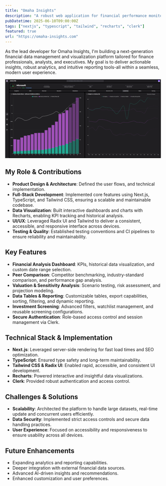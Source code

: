 ```yaml
---
title: "Omaha Insights"
description: "A robust web application for financial performance monitoring, peer comparison, and scenario analysis-empowering finance professionals with actionable insights."
pubDatetime: 2025-06-10T09:00:00Z
tags: ["nextjs", "typescript", "tailwind", "recharts", "clerk"]
featured: true
url: "https://omaha-insights.com"
---
```


As the lead developer for Omaha Insights, I'm building a next-generation financial data management and visualization platform tailored for finance professionals, analysts, and executives. My goal is to deliver actionable insights, robust analytics, and intuitive reporting tools-all within a seamless, modern user experience.

![Omaha Insights](../../assets/images/omaha.png)

## My Role & Contributions

- **Product Design & Architecture**: Defined the user flows, and technical implementation.
- **Full-Stack Development**: Implemented core features using Next.js, TypeScript, and Tailwind CSS, ensuring a scalable and maintainable codebase.
- **Data Visualization**: Built interactive dashboards and charts with Recharts, enabling KPI tracking and historical analysis.
- **UI/UX**: Leveraged Radix UI and Tailwind to deliver a consistent, accessible, and responsive interface across devices.
- **Testing & Quality**: Established testing conventions and CI pipelines to ensure reliability and maintainability.

## Key Features

- **Financial Analysis Dashboard**: KPIs, historical data visualization, and custom date range selection.
- **Peer Comparison**: Competitor benchmarking, industry-standard comparison, and performance gap analysis.
- **Valuation & Sensitivity Analysis**: Scenario testing, risk assessment, and projection modeling.
- **Data Tables & Reporting**: Customizable tables, export capabilities, sorting, filtering, and dynamic reporting.
- **Investment Screening**: Advanced filters, watchlist management, and reusable screening configurations.
- **Secure Authentication**: Role-based access control and session management via Clerk.

## Technical Stack & Implementation

- **Next.js**: Leveraged server-side rendering for fast load times and SEO optimization.
- **TypeScript**: Ensured type safety and long-term maintainability.
- **Tailwind CSS & Radix UI**: Enabled rapid, accessible, and consistent UI development.
- **Recharts**: Powered interactive and insightful data visualizations.
- **Clerk**: Provided robust authentication and access control.

## Challenges & Solutions

- **Scalability**: Architected the platform to handle large datasets, real-time update and concurrent users efficiently.
- **Data Security**: Implemented strict access controls and secure data handling practices.
- **User Experience**: Focused on accessibility and responsiveness to ensure usability across all devices.

## Future Enhancements

- Expanding analytics and reporting capabilities.
- Deeper integration with external financial data sources.
- Advanced AI-driven insights and recommendations.
- Enhanced customization and user preferences.
